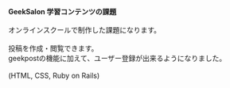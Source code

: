 <strong>GeekSalon 学習コンテンツの課題</strong><br>
<br>
オンラインスクールで制作した課題になります。<br>
<br>
投稿を作成・閲覧できます。<br>
geekpostの機能に加えて、ユーザー登録が出来るようになりました。<br>
<br>
(HTML, CSS, Ruby on Rails)